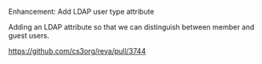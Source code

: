 Enhancement: Add LDAP user type attribute

Adding an LDAP attribute so that we can distinguish between member and guest users.

https://github.com/cs3org/reva/pull/3744
